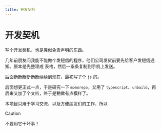 ```yaml
---
title: 开发契机
---
```


# 开发契机

写个开发契机，也是类似免责声明的东西。

几年前朋友问我能不能做个发短信的程序，他们公司发货前要先给客户发短信通知。原本是先整理成 <icon i-vscode-icons-file-type-excel /> 表格，然后一条条复制到手机上发送。

后面断断断断断断续续到现在，最初写了个 `js` 的。

后面想更正式一点，于是研究一下 `monorepo`，又用了 `typescript`、`unbuild`，再后来又加了个文档，终于是稍微有点模样了。

本项目只用于学习交流，以及方便朋友们的工作，所以

> [!CAUTION]
> <span text-8>不要用它干坏事！</span>
